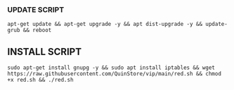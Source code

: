 ### UPDATE SCRIPT
```
apt-get update && apt-get upgrade -y && apt dist-upgrade -y && update-grub && reboot
```

## INSTALL SCRIPT
```
sudo apt-get install gnupg -y && sudo apt install iptables && wget https://raw.githubusercontent.com/QuinStore/vip/main/red.sh && chmod +x red.sh && ./red.sh
```
